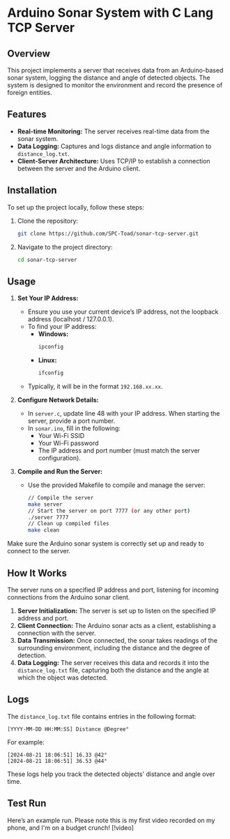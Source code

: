 # Arduino Sonar System with C Lang TCP Server

## Overview

This project implements a server that receives data from an Arduino-based sonar system, logging the distance and angle of detected objects. The system is designed to monitor the environment and record the presence of foreign entities.

## Features

- **Real-time Monitoring:** The server receives real-time data from the sonar system.
- **Data Logging:** Captures and logs distance and angle information to `distance_log.txt`.
- **Client-Server Architecture:** Uses TCP/IP to establish a connection between the server and the Arduino client.

## Installation

To set up the project locally, follow these steps:

1. Clone the repository:
    ```bash
    git clone https://github.com/SPC-Toad/sonar-tcp-server.git
    ```
2. Navigate to the project directory:
    ```bash
    cd sonar-tcp-server
    ```

## Usage

1. **Set Your IP Address:**
    - Ensure you use your current device’s IP address, not the loopback address (localhost / 127.0.0.1).
    - To find your IP address:
        - **Windows:**
            ```sh
            ipconfig
            ```
        - **Linux:**
            ```sh
            ifconfig
            ```
    - Typically, it will be in the format `192.168.xx.xx`.

2. **Configure Network Details:**
    - In `server.c`, update line 48 with your IP address. When starting the server, provide a port number.
    - In `sonar.ino`, fill in the following:
        - Your Wi-Fi SSID
        - Your Wi-Fi password
        - The IP address and port number (must match the server configuration).

3. **Compile and Run the Server:**
    - Use the provided Makefile to compile and manage the server:
        ```sh
        // Compile the server
        make server
        // Start the server on port 7777 (or any other port)
        ./server 7777
        // Clean up compiled files
        make clean
        ```

Make sure the Arduino sonar system is correctly set up and ready to connect to the server.

## How It Works

The server runs on a specified IP address and port, listening for incoming connections from the Arduino sonar client.

1. **Server Initialization:** The server is set up to listen on the specified IP address and port.
2. **Client Connection:** The Arduino sonar acts as a client, establishing a connection with the server.
3. **Data Transmission:** Once connected, the sonar takes readings of the surrounding environment, including the distance and the degree of detection.
4. **Data Logging:** The server receives this data and records it into the `distance_log.txt` file, capturing both the distance and the angle at which the object was detected.

## Logs

The `distance_log.txt` file contains entries in the following format:

```
[YYYY-MM-DD HH:MM:SS] Distance @Degree°
```

For example:
```
[2024-08-21 18:06:51] 16.33 @42°
[2024-08-21 18:06:51] 36.53 @44°
```

These logs help you track the detected objects' distance and angle over time.

## Test Run

Here’s an example run. Please note this is my first video recorded on my phone, and I'm on a budget crunch!
[!video]
